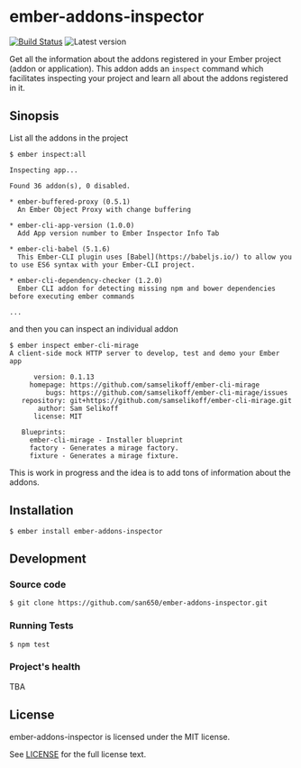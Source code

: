 # ember-addons-inspector
[![Build Status](https://travis-ci.org/san650/ember-addons-inspector.svg?branch=master)](https://travis-ci.org/san650/ember-addons-inspector)
![Latest version](https://img.shields.io/npm/v/ember-addons-inspector.svg)

Get all the information about the addons registered in your Ember project (addon
or application). This addon adds an `inspect` command which facilitates
inspecting your project and learn all about the addons registered in it.

## Sinopsis

List all the addons in the project

```
$ ember inspect:all

Inspecting app...

Found 36 addon(s), 0 disabled.

* ember-buffered-proxy (0.5.1)
  An Ember Object Proxy with change buffering

* ember-cli-app-version (1.0.0)
  Add App version number to Ember Inspector Info Tab

* ember-cli-babel (5.1.6)
  This Ember-CLI plugin uses [Babel](https://babeljs.io/) to allow you to use ES6 syntax with your Ember-CLI project.

* ember-cli-dependency-checker (1.2.0)
  Ember CLI addon for detecting missing npm and bower dependencies before executing ember commands

...
```

and then you can inspect an individual addon

```
$ ember inspect ember-cli-mirage
A client-side mock HTTP server to develop, test and demo your Ember app

      version: 0.1.13
     homepage: https://github.com/samselikoff/ember-cli-mirage
         bugs: https://github.com/samselikoff/ember-cli-mirage/issues
   repository: git+https://github.com/samselikoff/ember-cli-mirage.git
       author: Sam Selikoff
      license: MIT

   Blueprints:
     ember-cli-mirage - Installer blueprint
     factory - Generates a mirage factory.
     fixture - Generates a mirage fixture.
```

This is work in progress and the idea is to add tons of information about the
addons.

## Installation

```
$ ember install ember-addons-inspector
```

## Development

### Source code

```
$ git clone https://github.com/san650/ember-addons-inspector.git
```

### Running Tests

```
$ npm test
```

### Project's health

TBA

## License

ember-addons-inspector is licensed under the MIT license.

See [LICENSE](./LICENSE.md) for the full license text.
